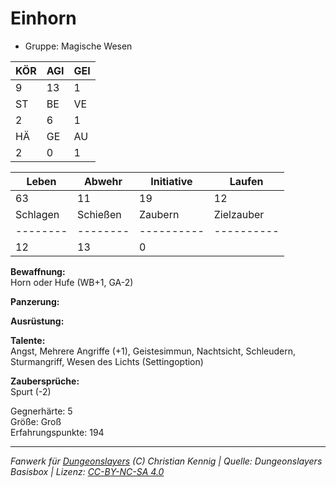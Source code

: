 # Einhorn  
- Gruppe: Magische Wesen  

| KÖR | AGI | GEI |  
| --- | --- | --- |  
| 9   | 13  | 1   |
| ST  | BE  | VE  |  
| 2   | 6   | 1   |
| HÄ  | GE  | AU  |  
| 2   | 0   | 1   |


| Leben    | Abwehr   | Initiative | Laufen     |
| -------- | -------- | ---------- | ---------- |
| 63       | 11       | 19         | 12         |
| Schlagen | Schießen | Zaubern    | Zielzauber |
| -------- | -------- | ---------- | ---------- |
| 12       | 13       | 0          |            |

**Bewaffnung:**  
Horn oder Hufe (WB+1, GA-2)

**Panzerung:**  


**Ausrüstung:**  


**Talente:**  
Angst, Mehrere Angriffe (+1), Geistesimmun, Nachtsicht, Schleudern, Sturmangriff, Wesen des Lichts (Settingoption)

**Zaubersprüche:**  
Spurt (-2)

Gegnerhärte: 5  
Größe: Groß  
Erfahrungspunkte: 194  



___
*Fanwerk für [Dungeonslayers](https://www.dungeonslayers.net/) (C) Christian Kennig | Quelle: Dungeonslayers Basisbox | Lizenz: [CC-BY-NC-SA 4.0](https://creativecommons.org/licenses/by-nc-sa/4.0/deed.de)*